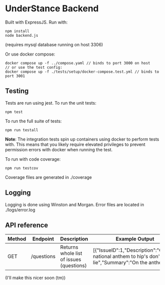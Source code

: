 # UnderStance Backend
Built with ExpressJS. Run with:
```
npm install
node backend.js
```
(requires mysql database running on host 3306)

Or use docker compose:
```
docker compose up -f ../compose.yaml // binds to port 3000 on host
// or use the test config:
docker compose up -f ./tests/setup/docker-compose.test.yml // binds to port 3001
```

## Testing
Tests are run using jest. To run the unit tests:
```
npm test
```

To run the full suite of tests:
```
npm run testall
```
**Note**: The integration tests spin up containers using docker to perform tests with. This means that you likely require elevated privileges to prevent permission errors with docker when running the test.

To run with code coverage:
```
npm run testcov
```
Coverage files are generated in ./coverage


## Logging
Logging is done using Winston and Morgan. Error files are located in ./logs/error.log

## API reference
| Method    | Endpoint   |   Description   | Example Output |
|-----------|------------|-----------------|----------------|
|GET        | /questions | Returns whole list of issues (questions) | [{"IssueID":1,"Description":"Change national anthem to hip's don't lie","Summary":"On the anthem"}] | 

(I'll make this nicer soon (tm))
